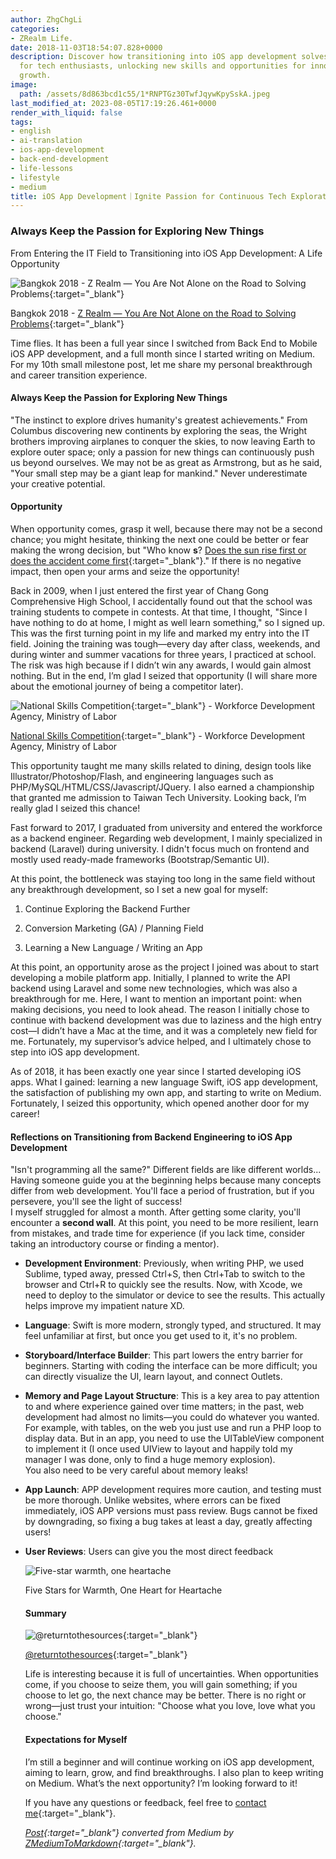 ```yaml
---
author: ZhgChgLi
categories:
- ZRealm Life.
date: 2018-11-03T18:54:07.828+0000
description: Discover how transitioning into iOS app development solves career stagnation
  for tech enthusiasts, unlocking new skills and opportunities for innovation and
  growth.
image:
  path: /assets/8d863bcd1c55/1*RNPTGz30TwfJqywKpySskA.jpeg
last_modified_at: 2023-08-05T17:19:26.461+0000
render_with_liquid: false
tags:
- english
- ai-translation
- ios-app-development
- back-end-development
- life-lessons
- lifestyle
- medium
title: iOS App Development｜Ignite Passion for Continuous Tech Exploration
---
```


### Always Keep the Passion for Exploring New Things

From Entering the IT Field to Transitioning into iOS App Development: A Life Opportunity

![Bangkok 2018 - [Z Realm — You Are Not Alone on the Road to Solving Problems](https://medium.com/u/8854784154b8){:target="_blank"}](/assets/8d863bcd1c55/1*RNPTGz30TwfJqywKpySskA.jpeg)

Bangkok 2018 - [Z Realm — You Are Not Alone on the Road to Solving Problems](https://medium.com/u/8854784154b8){:target="_blank"}

Time flies. It has been a full year since I switched from Back End to Mobile iOS APP development, and a full month since I started writing on Medium. For my 10th small milestone post, let me share my personal breakthrough and career transition experience.

#### Always Keep the Passion for Exploring New Things

"The instinct to explore drives humanity's greatest achievements." From Columbus discovering new continents by exploring the seas, the Wright brothers improving airplanes to conquer the skies, to now leaving Earth to explore outer space; only a passion for new things can continuously push us beyond ourselves. We may not be as great as Armstrong, but as he said, "Your small step may be a giant leap for mankind." Never underestimate your creative potential.

#### Opportunity

When opportunity comes, grasp it well, because there may not be a second chance; you might hesitate, thinking the next one could be better or fear making the wrong decision, but "Who know **s**? [Does the sun rise first or does the accident come first](https://www.youtube.com/watch?v=fzuy63eCUKc){:target="_blank"}." If there is no negative impact, then open your arms and seize the opportunity!

Back in 2009, when I just entered the first year of Chang Gong Comprehensive High School, I accidentally found out that the school was training students to compete in contests. At that time, I thought, "Since I have nothing to do at home, I might as well learn something," so I signed up. This was the first turning point in my life and marked my entry into the IT field. Joining the training was tough—every day after class, weekends, and during winter and summer vacations for three years, I practiced at school. The risk was high because if I didn’t win any awards, I would gain almost nothing. But in the end, I’m glad I seized that opportunity (I will share more about the emotional journey of being a competitor later).

![[National Skills Competition](https://sc.wdasec.gov.tw/home.jsp?pageno=201111010001){:target="_blank"} - Workforce Development Agency, Ministry of Labor](/assets/8d863bcd1c55/1*VGaABssIbJwjFcPw-Xvr6Q.jpeg)

[National Skills Competition](https://sc.wdasec.gov.tw/home.jsp?pageno=201111010001){:target="_blank"} - Workforce Development Agency, Ministry of Labor

This opportunity taught me many skills related to dining, design tools like Illustrator/Photoshop/Flash, and engineering languages such as PHP/MySQL/HTML/CSS/Javascript/JQuery. I also earned a championship that granted me admission to Taiwan Tech University. Looking back, I’m really glad I seized this chance!

Fast forward to 2017, I graduated from university and entered the workforce as a backend engineer. Regarding web development, I mainly specialized in backend (Laravel) during university. I didn't focus much on frontend and mostly used ready-made frameworks (Bootstrap/Semantic UI).

At this point, the bottleneck was staying too long in the same field without any breakthrough development, so I set a new goal for myself:

1. Continue Exploring the Backend Further

2. Conversion Marketing (GA) / Planning Field

3. Learning a New Language / Writing an App

At this point, an opportunity arose as the project I joined was about to start developing a mobile platform app. Initially, I planned to write the API backend using Laravel and some new technologies, which was also a breakthrough for me. Here, I want to mention an important point: when making decisions, you need to look ahead. The reason I initially chose to continue with backend development was due to laziness and the high entry cost—I didn’t have a Mac at the time, and it was a completely new field for me. Fortunately, my supervisor’s advice helped, and I ultimately chose to step into iOS app development.

As of 2018, it has been exactly one year since I started developing iOS apps. What I gained: learning a new language Swift, iOS app development, the satisfaction of publishing my own app, and starting to write on Medium. Fortunately, I seized this opportunity, which opened another door for my career!

#### Reflections on Transitioning from Backend Engineering to iOS App Development

"Isn't programming all the same?" Different fields are like different worlds...  
Having someone guide you at the beginning helps because many concepts differ from web development. You'll face a period of frustration, but if you persevere, you'll see the light of success!  
I myself struggled for almost a month. After getting some clarity, you'll encounter a **second wall**. At this point, you need to be more resilient, learn from mistakes, and trade time for experience (if you lack time, consider taking an introductory course or finding a mentor).

- **Development Environment**: Previously, when writing PHP, we used Sublime, typed away, pressed Ctrl+S, then Ctrl+Tab to switch to the browser and Ctrl+R to quickly see the results. Now, with Xcode, we need to deploy to the simulator or device to see the results. This actually helps improve my impatient nature XD.

- **Language**: Swift is more modern, strongly typed, and structured. It may feel unfamiliar at first, but once you get used to it, it's no problem.

- **Storyboard/Interface Builder**: This part lowers the entry barrier for beginners. Starting with coding the interface can be more difficult; you can directly visualize the UI, learn layout, and connect Outlets.

- **Memory and Page Layout Structure**: This is a key area to pay attention to and where experience gained over time matters; in the past, web development had almost no limits—you could do whatever you wanted. For example, with tables, on the web you just use <table> and run a PHP loop to display data. But in an app, you need to use the UITableView component to implement it (I once used UIView to layout and happily told my manager I was done, only to find a huge memory explosion).  
  You also need to be very careful about memory leaks!

- **App Launch**: APP development requires more caution, and testing must be more thorough. Unlike websites, where errors can be fixed immediately, iOS APP versions must pass review. Bugs cannot be fixed by downgrading, so fixing a bug takes at least a day, greatly affecting users!

- **User Reviews**: Users can give you the most direct feedback

![Five-star warmth, one heartache](/assets/8d863bcd1c55/1*ltK4MF_zb8DjfTQO1qdo0Q.jpeg)

Five Stars for Warmth, One Heart for Heartache

#### Summary

![[@returntothesources](http://returntothesources.blogspot.com/2015/02/life-is-like-box-of-chocolates.html){:target="_blank"}](/assets/8d863bcd1c55/1*lpV62VYlzuCUa67iIG2svQ.png)

[@returntothesources](http://returntothesources.blogspot.com/2015/02/life-is-like-box-of-chocolates.html){:target="_blank"}

Life is interesting because it is full of uncertainties. When opportunities come, if you choose to seize them, you will gain something; if you choose to let go, the next chance may be better. There is no right or wrong—just trust your intuition: "Choose what you love, love what you choose."

#### Expectations for Myself

I’m still a beginner and will continue working on iOS app development, aiming to learn, grow, and find breakthroughs. I also plan to keep writing on Medium. What’s the next opportunity? I’m looking forward to it!

If you have any questions or feedback, feel free to [contact me](https://www.zhgchg.li/contact){:target="_blank"}.

*[Post](https://medium.com/zrealm-life/%E6%B0%B8%E9%81%A0%E4%BF%9D%E6%8C%81%E6%8E%A2%E7%B4%A2%E6%96%B0%E4%BA%8B%E7%89%A9%E7%9A%84%E7%86%B1%E5%BF%B1-8d863bcd1c55){:target="_blank"} converted from Medium by [ZMediumToMarkdown](https://github.com/ZhgChgLi/ZMediumToMarkdown){:target="_blank"}.*